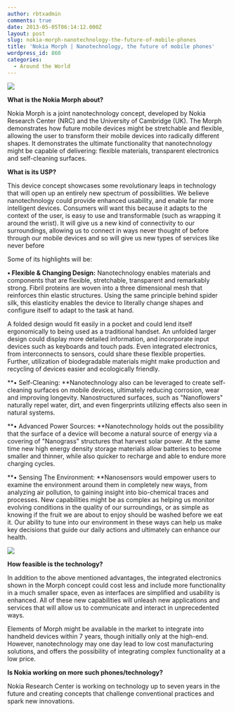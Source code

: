 ```yaml
---
author: rbtxadmin
comments: true
date: 2013-05-05T06:14:12.000Z
layout: post
slug: nokia-morph-nanotechnology-the-future-of-mobile-phones
title: 'Nokia Morph | Nanotechnology, the future of mobile phones'
wordpress_id: 860
categories:
  - Around the World
---
```


![](http://cache.gizmodo.com/assets/images/4/2012/01/ae4c14e1c70bcd2d157dd3e7b38657f7.jpg)

**What is the Nokia Morph about?**

Nokia Morph is a joint nanotechnology concept, developed by Nokia Research Center (NRC) and the University of Cambridge (UK). The Morph demonstrates how future mobile devices might be stretchable and flexible, allowing the user to transform their mobile devices into radically different shapes. It demonstrates the ultimate functionality that nanotechnology might be capable of delivering: flexible materials, transparent electronics and self-cleaning surfaces.

**What is its USP?**

This device concept showcases some revolutionary leaps in technology that will open up an entirely new spectrum of possibilities. We believe nanotechnology could provide enhanced usability, and enable far more intelligent devices. Consumers will want this because it adapts to the context of the user, is easy to use and transformable (such as wrapping it around the wrist). It will give us a new kind of connectivity to our surroundings, allowing us to connect in ways never thought of before through our mobile devices and so will give us new types of services like never before

Some of its highlights will be:

**• Flexible & Changing Design:** Nanotechnology enables materials and components that are flexible, stretchable, transparent and remarkably strong. Fibril proteins are woven into a three dimensional mesh that reinforces thin elastic structures. Using the same principle behind spider silk, this elasticity enables the device to literally change shapes and configure itself to adapt to the task at hand.

A folded design would fit easily in a pocket and could lend itself ergonomically to being used as a traditional handset. An unfolded larger design could display more detailed information, and incorporate input devices such as keyboards and touch pads. Even integrated electronics, from interconnects to sensors, could share these flexible properties. Further, utilization of biodegradable materials might make production and recycling of devices easier and ecologically friendly.

**• Self-Cleaning: **Nanotechnology also can be leveraged to create self-cleaning surfaces on mobile devices, ultimately reducing corrosion, wear and improving longevity. Nanostructured surfaces, such as "Nanoflowers" naturally repel water, dirt, and even fingerprints utilizing effects also seen in natural systems.

**• Advanced Power Sources: **Nanotechnology holds out the possibility that the surface of a device will become a natural source of energy via a covering of "Nanograss" structures that harvest solar power. At the same time new high energy density storage materials allow batteries to become smaller and thinner, while also quicker to recharge and able to endure more charging cycles.

**• Sensing The Environment: **Nanosensors would empower users to examine the environment around them in completely new ways, from analyzing air pollution, to gaining insight into bio-chemical traces and processes. New capabilities might be as complex as helping us monitor evolving conditions in the quality of our surroundings, or as simple as knowing if the fruit we are about to enjoy should be washed before we eat it. Our ability to tune into our environment in these ways can help us make key decisions that guide our daily actions and ultimately can enhance our health.

![](http://www.blogcdn.com/www.engadget.com/media/2008/02/morph_4.jpg)

**How feasible is the technology?**

In addition to the above mentioned advantages, the integrated electronics shown in the Morph concept could cost less and include more functionality in a much smaller space, even as interfaces are simplified and usability is enhanced. All of these new capabilities will unleash new applications and services that will allow us to communicate and interact in unprecedented ways.

Elements of Morph might be available in the market to integrate into handheld devices within 7 years, though initially only at the high-end. However, nanotechnology may one day lead to low cost manufacturing solutions, and offers the possibility of integrating complex functionality at a low price.

**Is Nokia working on more such phones/technology?**

Nokia Research Center is working on technology up to seven years in the future and creating concepts that challenge conventional practices and spark new innovations.
